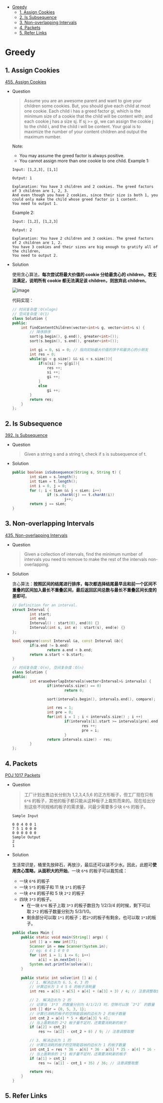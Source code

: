 - [Greedy](#greedy)
	- [1. Assign Cookies](#1-assign-cookies)
	- [2. Is Subsequence](#2-is-subsequence)
	- [3. Non-overlapping Intervals](#3-non-overlapping-intervals)
	- [4. Packets](#4-packets)
	- [5. Refer Links](#5-refer-links)

# Greedy

## 1. Assign Cookies

[455. Assign Cookies](https://leetcode.com/problems/assign-cookies/description/)

- Question
  > Assume you are an awesome parent and want to give your children some cookies. But, you should give each child at most one cookie. Each child i has a greed factor gi, which is the minimum size of a cookie that the child will be content with; and each cookie j has a size sj. If sj >= gi, we can assign the cookie j to the child i, and the child i will be content. Your goal is to maximize the number of your content children and output the maximum number.
  
  Note:
  - You may assume the greed factor is always positive. 
  - You cannot assign more than one cookie to one child.
  Example 1:
  ```
  Input: [1,2,3], [1,1]
  
  Output: 1
  
  Explanation: You have 3 children and 2 cookies. The greed factors of 3 children are 1, 2, 3. 
  And even though you have 2 cookies, since their size is both 1, you could only make the child whose greed factor is 1 content.
  You need to output 1.
  ```
  Example 2:
  ```
  Input: [1,2], [1,2,3]
  
  Output: 2
  
  Explanation: You have 2 children and 3 cookies. The greed factors of 2 children are 1, 2. 
  You have 3 cookies and their sizes are big enough to gratify all of the children, 
  You need to output 2.
  ```
- Solution
  
  使用贪心算法，**每次尝试将最大价值的 cookie 分给最贪心的 children，若无法满足，说明所有 cookie 都无法满足该 children，则放弃此 children**。

  ![image](http://img.cdn.firejq.com/jpg/2018/4/24/99e4a0f1b1deccaaa2c27e5d0278367f.jpg)
  
  代码实现：
  ```cpp
  // 时间复杂度：O(nlogn)
  // 空间复杂度：O(1)
  class Solution {
  public:
      int findContentChildren(vector<int>& g, vector<int>& s) {
          // 降序排序
          sort(g.begin(), g.end(), greater<int>());
          sort(s.begin(), s.end(), greater<int>());

          int gi = 0, si = 0; // 指向初始最大价值的饼干和最贪心的小朋友
          int res = 0;
          while(gi < g.size() && si < s.size()){
              if(s[si] >= g[gi]){
                  res ++;
                  si ++;
                  gi ++;
              }
              else
                  gi ++;
          }
          return res;
      }
  };
  ```

## 2. Is Subsequence

[392. Is Subsequence](https://leetcode.com/problems/is-subsequence/)

- Question
	> Given a string s and a string t, check if s is subsequence of t.

- Solution
	```java
	public boolean isSubsequence(String s, String t) {  
			int sLen = s.length();  
			int tLen = t.length();  
			int i = 0, j = 0;  
			for (; i < tLen && j < sLen; i++)
					if (s.charAt(j) == t.charAt(i))
							j++;  
			return j == sLen;  
	}  
	```

## 3. Non-overlapping Intervals

[435. Non-overlapping Intervals](https://leetcode.com/problems/non-overlapping-intervals/description/)

- Question
	> Given a collection of intervals, find the minimum number of intervals you need to remove to make the rest of the intervals non-overlapping.

- Solution
	
	贪心算法：**按照区间的结尾进行排序，每次都选择结尾最早且和前一个区间不重叠的区间加入最长不重叠区间，最后返回区间总数与最长不重叠区间长度的差即可**。

	```cpp
	// Definition for an interval.
	struct Interval {
			int start;
			int end;
			Interval() : start(0), end(0) {}
			Interval(int s, int e) : start(s), end(e) {}
	};

	bool compare(const Interval &a, const Interval &b){
			if(a.end != b.end)
					return a.end < b.end;
			return a.start < b.start;
	}

	// 时间复杂度：O(n), 空间复杂度：O(n)
	class Solution {
	public:
			int eraseOverlapIntervals(vector<Interval>& intervals) {
					if(intervals.size() == 0)
							return 0;

					sort(intervals.begin(), intervals.end(), compare);

					int res = 1;
					int pre = 0;
					for(int i = 1 ; i < intervals.size() ; i ++)
							if(intervals[i].start >= intervals[pre].end){
									res ++;
									pre = i;
							}
					return intervals.size() - res;
			}
	};
	```

## 4. Packets

[POJ 1017 Packets](http://poj.org/problem?id=1017)

- Question

	> 工厂计划出售边长分别为 1,2,3,4,5,6 的正方形板子，但工厂现在只有 `6*6` 的板子，其他的板子都只能从这种板子上裁剪而来的。现在给出分别这些不同规格的板子的需求量，问最少需要多少块 `6*6` 的板子。

	```
	Sample Input

	0 0 4 0 0 1 
	7 5 1 0 0 0 
	0 0 0 0 0 0 
	Sample Output
	2 
	1 
	```

- Solution

	生活常识是，桶里先放碎石，再放沙，最后还可以装不少水。因此，此题可**使用贪心策略，从面积大的开始**。一块 `6*6` 的板子可以裁剪成：
	- 一块 `6*6` 的板子
	- 一块 `5*5` 的板子和 11 块 `1*1` 的板子
	- 一块 `4*4` 的板子和 5 块 `2*2` 的板子
	- 四块 `3*3` 的板子。
		- 在一块 `6*6` 板子上取 `3*3` 的板子数目为 1/2/3/4 的时候，剩下可以取 `2*2` 的板子数量分别为 5/3/1/0。
		- 剩余部分可以取 `1*1` 的板子；若`2*2`的板子有剩余，也可以取 `1*1`的板子。
	
	```java
	public class Main {
		public static void main(String[] args) {
			int [] a = new int[7];
			Scanner in = new Scanner(System.in);
			// eg: 6 4 1 0 0 0
			for (int i = 1; i <= 6; i++)
				a[i] = in.nextInt();
			System.out.println(solve(a));
		}
		
		public static int solve(int [] a) {
			// 1. 解决边长为 6、5、4、3 的
			// 计算边长为 3 4 5 6 的板子消耗量
			int res = a[6] + a[5] + a[4] + (a[3] + 3) / 4; // 注意调整取整

			// 2. 解决边长为 2 的
			// 记录当 `3*3` 的数量分别为 4/1/2/3 时，空隙可以放 `2*2` 的数量
			int [] dir = {0, 5, 3, 1};
			// 计算已消耗的板子的空隙能容纳的边长为 2 的板子数量
			int cnt_2 = a[4] * 5 + dir[a[3] % 4];
			// 当上面剩余的 2*2 板子量不足时，还需要消耗新的板子
			if (a[2] > cnt_2)
				res += (a[2] - cnt_2 + 8) / 9; // 注意调整取整

			// 3. 解决边长为 1 的
			// 计算已消耗的板子的空隙能容纳的边长为 1 的板子数量
			int cnt_1 = res * 36 - a[6] * 36 - a[5] * 25 - a[4] * 16 - a[3] * 9 - a[2] * 4;
			// 当上面剩余的 1*1 板子量不足时，还需要消耗新的板子
			if (a[1] > cnt_1)
				res += (a[1] - cnt_1 + 35) / 36; // 注意调整取整

			return res;
		}
	}
	```

## 5. Refer Links